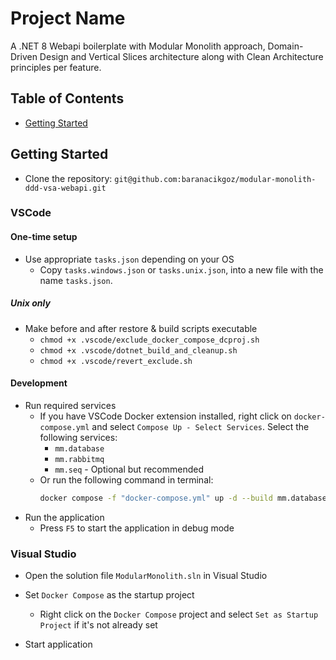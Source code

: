 # Project Name

A .NET 8 Webapi boilerplate with Modular Monolith approach, Domain-Driven Design and Vertical Slices architecture along with Clean Architecture principles per feature.

## Table of Contents

<!-- - [Introduction](#introduction)
- [Features](#features)
- [Requirements](#requirements) -->
- [Getting Started](#getting-started)
<!-- - [API Documentation](#api-documentation)
- [Contributing](#contributing)
- [License](#license) -->

<!-- ## Introduction

Brief introduction to the project, its purpose, and goals.

## Features

List of key features provided by the boilerplate:

- Feature 1
- Feature 2
- ...

## Requirements

List of prerequisites to use or contribute to the project:

- .NET Core SDK version X.X.X
- SQL Server (if applicable)
- ... -->

## Getting Started

- Clone the repository: `git@github.com:baranacikgoz/modular-monolith-ddd-vsa-webapi.git`

### VSCode

#### One-time setup
- Use appropriate ``tasks.json`` depending on your OS
    - Copy ``tasks.windows.json`` or ``tasks.unix.json``, into a new file with the name ``tasks.json``.

##### Unix only
- Make before and after restore & build scripts executable
    - ``chmod +x .vscode/exclude_docker_compose_dcproj.sh``
    - ``chmod +x .vscode/dotnet_build_and_cleanup.sh``
    - ``chmod +x .vscode/revert_exclude.sh``

#### Development
- Run required services
    - If you have VSCode Docker extension installed, right click on ``docker-compose.yml`` and select ``Compose Up - Select Services``. Select the following services:
        - ``mm.database``
        - ``mm.rabbitmq``
        - ``mm.seq`` - Optional but recommended
    - Or run the following command in terminal:
        ```bash
        docker compose -f "docker-compose.yml" up -d --build mm.database mm.rabbitmq mm.seq
        ```
- Run the application
    - Press ``F5`` to start the application in debug mode

### Visual Studio
- Open the solution file ``ModularMonolith.sln`` in Visual Studio

- Set ``Docker Compose`` as the startup project
    - Right click on the ``Docker Compose`` project and select ``Set as Startup Project`` if it's not already set

- Start application

<!-- ## API Documentation

Links to API documentation (if available), or instructions on how to generate it.

## Contributing

Guidelines for contributing to the project, including how to report bugs, suggest features, or submit pull requests.

## License

Information about the project's license. -->
